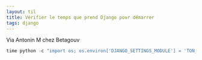 ```yaml
---
layout: til
title: Vérifier le temps que prend Django pour démarrer
tags: django
---
```


Via Antonin M chez Betagouv

```python
time python -c "import os; os.environ['DJANGO_SETTINGS_MODULE'] = 'TON_PROJET.settings'; import django; django.setup()"
```

